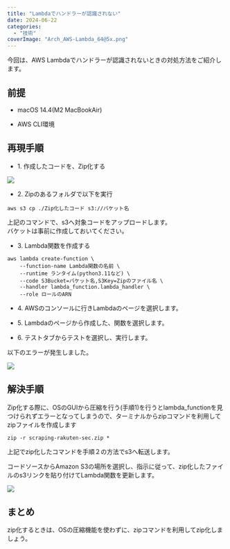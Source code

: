 ```yaml
---
title: "Lambdaでハンドラーが認識されない"
date: 2024-06-22
categories: 
  - "技術"
coverImage: "Arch_AWS-Lambda_64@5x.png"
---
```


今回は、AWS Lambdaでハンドラーが認識されないときの対処方法をご紹介します。

## 前提

- macOS 14.4(M2 MacBookAir)

- AWS CLI環境

## 再現手順

- 1\. 作成したコードを、Zip化する

![](https://himawari-blog-bucket.s3.ap-northeast-1.amazonaws.com/posts/images/スクリーンショット-2024-06-22-14.25.14.png)

- 2\. Zipのあるフォルダで以下を実行

`aws s3 cp ./Zip化したコード s3://バケット名`

上記のコマンドで、s3へ対象コードをアップロードします。  
バケットは事前に作成しておいてください。

- 3\. Lambda関数を作成する

```
aws lambda create-function \
    --function-name Lambda関数の名前 \
    --runtime ランタイム(python3.11など) \
    --code S3Bucket=バケット名,S3Key=Zipのファイル名 \
    --handler lambda_function.lambda_handler \
    --role ロールのARN
```

- 4\. AWSのコンソールに行きLambdaのページを選択します。

- 5\. Lambdaのページから作成した、関数を選択します。

- 6\. テストタブからテストを選択し、実行します。

以下のエラーが発生しました。

![](https://himawari-blog-bucket.s3.ap-northeast-1.amazonaws.com/posts/images/スクリーンショット-2024-06-22-14.33.22-1024x172.png)

## 解決手順

Zip化する際に、OSのGUIから圧縮を行う(手順1)を行うとlambda\_functionを見つけられずエラーとなってしまうので、ターミナルからzipコマンドを利用してzipファイルを作成します

```
zip -r scraping-rakuten-sec.zip *
```

上記でzip化したコマンドを手順２の方法でs3へ転送します。

コードソースからAmazon S3の場所を選択し、指示に従って、zip化したファイルのs3リンクを貼り付けてLambda関数を更新します。

![](https://himawari-blog-bucket.s3.ap-northeast-1.amazonaws.com/posts/images/スクリーンショット-2024-06-22-14.40.40-1024x210.png)

## まとめ

zip化するときは、OSの圧縮機能を使わずに、zipコマンドを利用してzip化しましょう。
